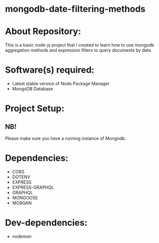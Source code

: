 # mongodb-date-filtering-methods

# About Repository:
This is a basic node-js project that I created to learn how to use mongodb aggregation methods and expression filters to query documents by date.

# Software(s) required:
* Latest stable version of Node Package Manager
* MongoDB Database

# Project Setup:
## NB!
Please make sure you have a running instance of Mongodb.

# Dependencies:
* CORS
* DOTENV
* EXPRESS
* EXPRESS-GRAPHQL
* GRAPHQL
* MONGOOSE
* MORGAN

# Dev-dependencies:
* nodemon
